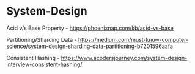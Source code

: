 # System-Design


Acid v/s Base Property - https://phoenixnap.com/kb/acid-vs-base

Partitioning/Sharding Data - https://medium.com/must-know-computer-science/system-design-sharding-data-partitioning-b7201596aafa

Consistent Hashing - https://www.acodersjourney.com/system-design-interview-consistent-hashing/
